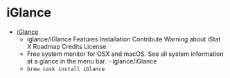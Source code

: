 # iGlance
- [iGlance](https://github.com/iglance/iGlance)
  -  iglance/iGlance Features Installation Contribute Warning about iStat X Roadmap Credits License
  - Free system monitor for OSX and macOS. See all system information at a glance in the menu bar.  - iglance/iGlance
  - `brew cask install iGlance`
